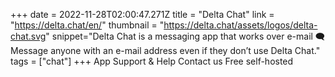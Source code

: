 +++
date = 2022-11-28T02:00:47.271Z
title = "Delta Chat"
link = "https://delta.chat/en/"
thumbnail = "https://delta.chat/assets/logos/delta-chat.svg"
snippet="Delta Chat is a messaging app that works over e-mail 🗨️ Message anyone with an e-mail address even if they don’t use Delta Chat."
tags = ["chat"]
+++
App
Support & Help
Contact us
Free self-hosted
